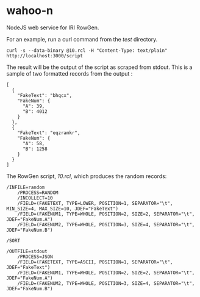 # wahoo-n
NodeJS web service for IRI RowGen.

For an example, run a curl command from the *test* directory.

`curl -s --data-binary @10.rcl -H "Content-Type: text/plain" http://localhost:3000/script`

The result will be the output of the script as scraped from stdout. This is a sample of two formatted records from the output :

```
[
  {
    "FakeText": "bhqcx",
    "FakeNum": {
      "A": 39,
      "B": 4012
    }
  },
  {
    "FakeText": "eqzramkr",
    "FakeNum": {
      "A": 58,
      "B": 1258
    }
  }
]
```

The RowGen script, *10.rcl*, which produces the random records:

```
/INFILE=random
    /PROCESS=RANDOM
    /INCOLLECT=10
    /FIELD=(FAKETEXT, TYPE=LOWER, POSITION=1, SEPARATOR="\t", MIN_SIZE=4, MAX_SIZE=10, JDEF="FakeText")
    /FIELD=(FAKENUM1, TYPE=WHOLE, POSITION=2, SIZE=2, SEPARATOR="\t", JDEF="FakeNum.A")
    /FIELD=(FAKENUM2, TYPE=WHOLE, POSITION=3, SIZE=4, SEPARATOR="\t", JDEF="FakeNum.B")

/SORT

/OUTFILE=stdout
    /PROCESS=JSON
    /FIELD=(FAKETEXT, TYPE=ASCII, POSITION=1, SEPARATOR="\t", JDEF="FakeText")
    /FIELD=(FAKENUM1, TYPE=WHOLE, POSITION=2, SIZE=2, SEPARATOR="\t", JDEF="FakeNum.A")
    /FIELD=(FAKENUM2, TYPE=WHOLE, POSITION=3, SIZE=4, SEPARATOR="\t", JDEF="FakeNum.B")
```
